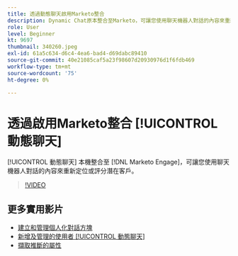 ```yaml
---
title: 透過動態聊天啟用Marketo整合
description: Dynamic Chat原本整合至Marketo，可讓您使用聊天機器人對話的內容來重新定位或評分潛在客戶。
role: User
level: Beginner
kt: 9697
thumbnail: 340260.jpeg
exl-id: 61a5c634-d6c4-4ea6-bad4-d69dabc89410
source-git-commit: 40e21085caf5a23f98607d20930976d1f6fdb469
workflow-type: tm+mt
source-wordcount: '75'
ht-degree: 0%

---
```


# 透過啟用Marketo整合 [!UICONTROL 動態聊天]

[!UICONTROL 動態聊天]  本機整合至 [!DNL Marketo Engage]，可讓您使用聊天機器人對話的內容來重新定位或評分潛在客戶。

>[!VIDEO](https://video.tv.adobe.com/v/340260/?quality=12&learn=on)

## 更多實用影片

* [建立和管理個人化對話方塊](dialogue-management.md)
* [新增及管理的使用者 [!UICONTROL 動態聊天] ](user-management.md)
* [擷取推斷的屬性](capture-inferred-attributes.md)
